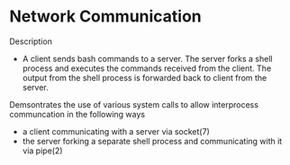 # Network Communication
Description
- A client sends bash commands to a server. The server forks a shell process and executes the commands received from the client. The output from the shell process is forwarded back to client from the server.

Demsontrates the use of various system calls to allow interprocess communcation in the following ways
- a client communicating with a server via socket(7)
- the server forking a separate shell process and communicating with it via pipe(2)
